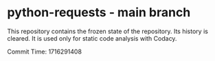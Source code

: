 # python-requests - main branch

This repository contains the frozen state of the repository.
Its history is cleared. It is used only for static code
analysis with Codacy.

Commit Time: 1716291408